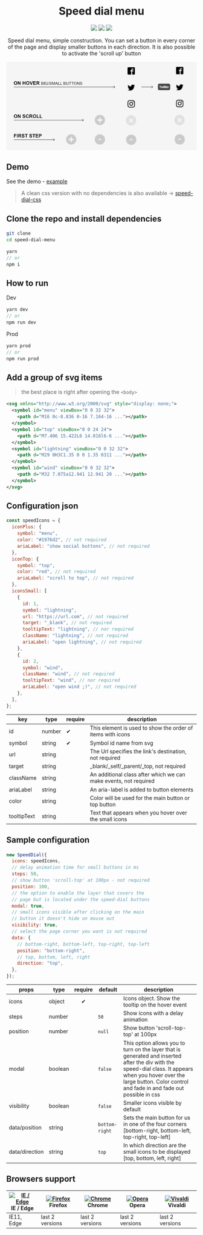 <h1 align=center>Speed dial menu</h1>

<p align="center">
  <img src="https://img.shields.io/github/package-json/v/tomik23/speed-dial-menu">
  <img src="https://img.shields.io/github/size/tomik23/speed-dial-menu/docs/speedDial.min.js">
  <a href="LICENSE">
    <img src="https://img.shields.io/badge/License-MIT-green.svg">
  </a>
</p>

<p align=center>Speed dial menu, simple construction. You can set a button in every corner of the page and display smaller buttons in each direction. It is also possible to activate the 'scroll up' button</p>

<p align=center>
  <img src="./example.png">
</p>

## Demo

See the demo - [example](https://tomik23.github.io/speed-dial-menu/)

> A clean css version with no dependencies is also available -> [speed-dial-css](https://github.com/tomik23/speed-dial-menu/tree/speed-dial-css)

## Clone the repo and install dependencies

```bash
git clone
cd speed-dial-menu
```

```js
yarn
// or
npm i
```

## How to run

Dev

```js
yarn dev
// or
npm run dev
```

Prod

```js
yarn prod
// or
npm run prod
```

## Add a group of svg items

> the best place is right after opening the `<body>`

```svg
<svg xmlns="http://www.w3.org/2000/svg" style="display: none;">
  <symbol id="menu" viewBox="0 0 32 32">
    <path d="M16 0c-8.836 0-16 7.164-16 ..."></path>
  </symbol>
  <symbol id="top" viewBox="0 0 24 24">
    <path d="M7.406 15.422L6 14.016l6-6 ..."></path>
  </symbol>
  <symbol id="lightning" viewBox="0 0 32 32">
    <path d="M29 0H3C1.35 0 0 1.35 0311 ..."></path>
  </symbol>
  <symbol id="wind" viewBox="0 0 32 32">
    <path d="M32 7.075a12.941 12.941 20 ..."></path>
  </symbol>
</svg>
```

## Configuration json

```js
const speedIcons = {
  iconPlus: {
    symbol: "menu",
    color: "#1976d2", // not required
    ariaLabel: "show social buttons", // not required
  },
  iconTop: {
    symbol: "top",
    color: "red", // not required
    ariaLabel: "scroll to top", // not required
  },
  iconsSmall: [
    {
      id: 1,
      symbol: "lightning",
      url: "https://url.com", // not required
      target: "_blank", // not required
      tooltipText: "lightning", // nor required
      className: "lightning", // not required
      ariaLabel: "open lightning", // not required
    },
    {
      id: 2,
      symbol: "wind",
      className: "wind", // not required
      tooltipText: "wind", // nor required
      ariaLabel: "open wind ;)", // not required
    },
  ],
};
```

| key         | type   | require | description                                                      |
| ----------- | ------ | ------- | ---------------------------------------------------------------- |
| id          | number | ✔       | This element is used to show the order of items with icons       |
| symbol      | string | ✔       | Symbol id name from svg                                          |
| url         | string |         | The Url specifies the link's destination, not required           |
| target      | string |         | \_blank/\_self/\_parent/\_top, not required                      |
| className   | string |         | An additional class after which we can make events, not required |
| ariaLabel   | string |         | An aria-label is added to button elements                        |
| color       | string |         | Color will be used for the main button or top button             |
| tooltipText | string |         | Text that appears when you hover over the small icons            |

## Sample configuration

```js
new SpeedDial({
  icons: speedIcons,
  // delay animation time for small buttons in ms
  steps: 50,
  // show button 'scroll-top' at 100px - not required
  position: 100,
  // the option to enable the layer that covers the
  // page but is located under the speed-dial buttons
  modal: true,
  // small icons visible after clicking on the main
  // button it doesn't hide on mouse out
  visibility: true,
  // select the page corner you want is not required
  data: {
    // bottom-right, bottom-left, top-right, top-left
    position: "bottom-right",
    // top, bottom, left, right
    direction: "top",
  },
});
```

| props          | type    | require | default        | description                                                                                                                                                                                                                 |
| -------------- | ------- | :-----: | -------------- | --------------------------------------------------------------------------------------------------------------------------------------------------------------------------------------------------------------------------- |
| icons          | object  |    ✔    |                | Icons object. Show the tooltip on the hover event                                                                                                                                                                           |
| steps          | number  |         | `50`           | Show icons with a delay animation                                                                                                                                                                                           |
| position       | number  |         | `null`         | Show button 'scroll-top-top' at 100px                                                                                                                                                                                       |
| modal          | boolean |         | `false`        | This option allows you to turn on the layer that is generated and inserted after the div with the speed-dial class. It appears when you hover over the large button. Color control and fade in and fade out possible in css |
| visibility     | boolean |         | `false`        | Smaller icons visible by default                                                                                                                                                                                            |
| data/position  | string  |         | `bottom-right` | Sets the main button for us in one of the four corners [bottom-right, bottom-left, top-right, top-left]                                                                                                                     |
| data/direction | string  |         | `top`          | In which direction are the small icons to be displayed [top, bottom, left, right]                                                                                                                                           |

## Browsers support

| [<img src="https://raw.githubusercontent.com/alrra/browser-logos/master/src/edge/edge_48x48.png" alt="IE / Edge" width="24px" height="24px" />](http://godban.github.io/browsers-support-badges/)<br/>IE / Edge | [<img src="https://raw.githubusercontent.com/alrra/browser-logos/master/src/firefox/firefox_48x48.png" alt="Firefox" width="24px" height="24px" />](http://godban.github.io/browsers-support-badges/)<br/>Firefox | [<img src="https://raw.githubusercontent.com/alrra/browser-logos/master/src/chrome/chrome_48x48.png" alt="Chrome" width="24px" height="24px" />](http://godban.github.io/browsers-support-badges/)<br/>Chrome | [<img src="https://raw.githubusercontent.com/alrra/browser-logos/master/src/opera/opera_48x48.png" alt="Opera" width="24px" height="24px" />](http://godban.github.io/browsers-support-badges/)<br/>Opera | [<img src="https://raw.githubusercontent.com/alrra/browser-logos/master/src/vivaldi/vivaldi_48x48.png" alt="Vivaldi" width="24px" height="24px" />](http://godban.github.io/browsers-support-badges/)<br/>Vivaldi |
| --------------------------------------------------------------------------------------------------------------------------------------------------------------------------------------------------------------- | ----------------------------------------------------------------------------------------------------------------------------------------------------------------------------------------------------------------- | ------------------------------------------------------------------------------------------------------------------------------------------------------------------------------------------------------------- | --------------------------------------------------------------------------------------------------------------------------------------------------------------------------------------------------------- | ----------------------------------------------------------------------------------------------------------------------------------------------------------------------------------------------------------------- |
| IE11, Edge                                                                                                                                                                                                      | last 2 versions                                                                                                                                                                                                   | last 2 versions                                                                                                                                                                                               | last 2 versions                                                                                                                                                                                           | last 2 versions                                                                                                                                                                                                   |

